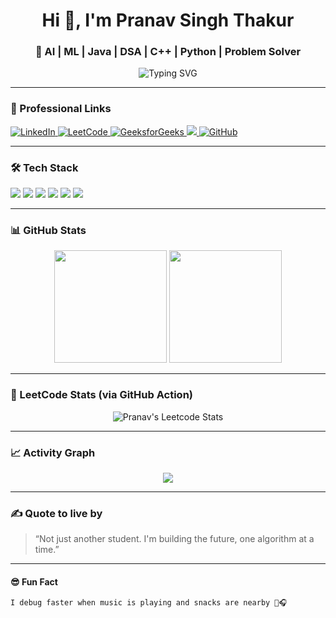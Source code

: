 <h1 align="center">Hi 👋, I'm Pranav Singh Thakur</h1>
<h3 align="center">🚀 AI | ML | Java | DSA | C++ | Python | Problem Solver</h3>

<p align="center">
  <img src="https://readme-typing-svg.herokuapp.com?font=Fira+Code&duration=3000&pause=1000&color=00F7FF&center=true&vCenter=true&width=435&lines=Machine+Learning+Student;Java+%7C+Python+%7C+C%2B%2B+Programmer;DSA+PAGLU+%7C+Tech+Enthusiast;Learning+by+building+projects+%F0%9F%9A%80" alt="Typing SVG" />
</p>

---

### 🔗 Professional Links
<p align="left">
  <a href="https://www.linkedin.com/in/pranav-singh-thakur/" target="_blank">
    <img src="https://img.shields.io/badge/LinkedIn-blue?style=for-the-badge&logo=linkedin" alt="LinkedIn"/>
  </a>
  <a href="https://leetcode.com/u/t25ugIEfnV/" target="_blank">
    <img src="https://img.shields.io/badge/LeetCode-FFA116?style=for-the-badge&logo=leetcode&logoColor=black" alt="LeetCode"/>
  </a>
  <a href="https://www.geeksforgeeks.org/user/thakur_pranav/" target="_blank">
    <img src="https://img.shields.io/badge/GeeksforGeeks-darkgreen?style=for-the-badge&logo=geeksforgeeks&logoColor=white" alt="GeeksforGeeks"/>
  </a>
  <a href="https://codolio.com/profile/PRAMP" target="_blank">
    <img src="https://img.shields.io/badge/Codolio-1A1A1A?style=for-the-badge&logo=data&logoColor=white" />
  </a>
  <a href="https://github.com/PrnavSingh" target="_blank">
    <img src="https://img.shields.io/badge/GitHub-100000?style=for-the-badge&logo=github&logoColor=white" alt="GitHub"/>
  </a>
</p>

---

### 🛠️ Tech Stack
<p>
  <img src="https://img.shields.io/badge/Java-ED8B00?style=for-the-badge&logo=java&logoColor=white"/>
  <img src="https://img.shields.io/badge/Python-3776AB?style=for-the-badge&logo=python&logoColor=white"/>
  <img src="https://img.shields.io/badge/C++-00599C?style=for-the-badge&logo=c%2B%2B&logoColor=white"/>
  <img src="https://img.shields.io/badge/DSA-000000?style=for-the-badge&logo=codeforces&logoColor=white"/>
  <img src="https://img.shields.io/badge/Git-F05032?style=for-the-badge&logo=git&logoColor=white"/>
  <img src="https://img.shields.io/badge/VS%20Code-007ACC?style=for-the-badge&logo=visual-studio-code&logoColor=white"/>
</p>

---

### 📊 GitHub Stats

<p align="center">
  <img src="https://github-readme-stats.vercel.app/api?username=PrnavSingh&show_icons=true&theme=radical" height="180px"/>
  <img src="https://github-readme-streak-stats.herokuapp.com/?user=PrnavSingh&theme=radical" height="180px"/>
</p>

---

### 🧠 LeetCode Stats (via GitHub Action)

<p align="center">
  <img src="https://leetcard.jacoblin.cool/t25ugIEfnV?ext=heatmap" alt="Pranav's Leetcode Stats" />
</p>

---

### 📈 Activity Graph
<p align="center">
  <img src="https://github-readme-activity-graph.vercel.app/graph?username=PrnavSingh&theme=github-compact&area=true" />
</p>

---

### ✍️ Quote to live by
> “Not just another student. I'm building the future, one algorithm at a time.”

---

#### 😎 Fun Fact
```txt
I debug faster when music is playing and snacks are nearby 🍫🎧
